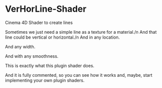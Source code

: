 # VerHorLine-Shader
Cinema 4D Shader to create lines


Sometimes we just need a simple line as a texture for a material./n
And that line could be vertical or horizontal./n
And in any location.

And any width.

And with any smoothness.

This is exactly what this plugin shader does.

And it is fully commented, so you can see how it works and, maybe, start implementing your own plugin shaders.
